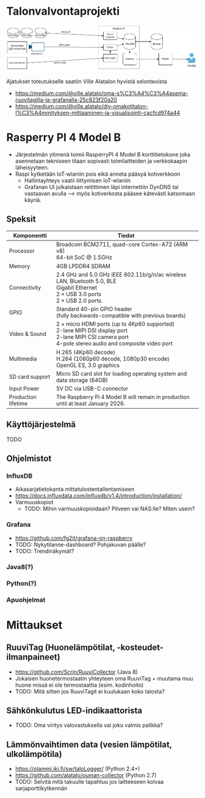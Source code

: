 # Talonvalvontaprojekti

![Overall picture](/diagrams/Talonvalvonta.png)

Ajatukset toteutukselle saatiin Ville Alatalon hyvistä selonteoista
- https://medium.com/@ville.alatalo/oma-s%C3%A4%C3%A4asema-ruuvitagilla-ja-grafanalla-25c823f20a20
- https://medium.com/@ville.alatalo/diy-omakotitalon-l%C3%A4mmityksen-mittaaminen-ja-visualisointi-cacfcd974a44

# Rasperry PI 4 Model B

- Järjestelmän ytimenä toimii RasperryPI 4 Model B korttitietokone joka asennetaan tekniseen tilaan sopivasti toimilaitteiden ja verkkokaapin läheisyyteen. 
- Raspi kytketään IoT-wlaniin pois eikä anneta pääsyä kotiverkkoon
  - Hallintayhteys vaatii liittymisen IoT-wlaniin
  - Grafanan UI julkaistaan reitittimen läpi internettiin DynDNS tai vastaavan avulla --> myös kotiverkosta pääsee kätevästi katsomaan käyriä.

## Speksit

Komponentti | Tiedot
-|-
Processor	| Broadcom BCM2711, quad-core Cortex-A72 (ARM v8)<br>64-bit SoC @ 1.5GHz
Memory | 	4GB LPDDR4 SDRAM
Connectivity | 2.4 GHz and 5.0 GHz IEEE 802.11b/g/n/ac wireless<br>LAN, Bluetooth 5.0, BLE<br>Gigabit Ethernet<br>2 × USB 3.0 ports<br> 2 × USB 2.0 ports.
GPIO | Standard 40-pin GPIO header<br>(fully backwards-compatible with previous boards)
Video & Sound	| 2 × micro HDMI ports (up to 4Kp60 supported)<br>2-lane MIPI DSI display port<br>2-lane MIPI CSI camera port<br>4-pole stereo audio and composite video port
Multimedia | H.265 (4Kp60 decode)<br>H.264 (1080p60 decode, 1080p30 encode)<br>OpenGL ES, 3.0 graphics
SD card support	| Micro SD card slot for loading operating system and data storage (64GB)
Input Power	| 5V DC via USB-C connector
Production lifetime | 	The Raspberry Pi 4 Model B will remain in production until at least January 2026.

## Käyttöjärjestelmä
TODO

## Ohjelmistot
### InfluxDB
- Aikasarjatietokanta mittatulostentallentamiseen
- https://docs.influxdata.com/influxdb/v1.4/introduction/installation/
- Varmuuskopiot
  - TODO: Mihin varmuuskopioidaan? Pilveen vai NAS:lle? Miten usein?


### Grafana
- https://github.com/fg2it/grafana-on-raspberry
- TODO: Nykytilanne-dashboard? Pohjakuvan päälle?
- TODO: Trendinäkymät?

### Java8(?)

### Python(?)

### Apuohjelmat

# Mittaukset

## RuuviTag (Huonelämpötilat, -kosteudet- ilmanpaineet)
- https://github.com/Scrin/RuuviCollector (Java 8)
- Jokaisen huonetermostaatin yhteyteen oma RuuviTag + muutama muu huone missä ei ole termostaattia (esim. kodinhoito)
- TODO: Mitä sitten jos RuuviTagit ei kuulukaan koko talosta?

## Sähkönkulutus LED-indikaattorista
- TODO: Oma viritys valovastuksella vai joku valmis palikka?

## Lämmönvaihtimen data (vesien lämpötilat, ulkolämpötila)
- https://olammi.iki.fi/sw/taloLogger/ (Python 2.4+)
- https://github.com/alatalo/ouman-collector (Python 2.7)
- TODO: Selvitä mitä takuulle tapahtuu jos laitteeseen kolvaa sarjaporttikytkennän 

